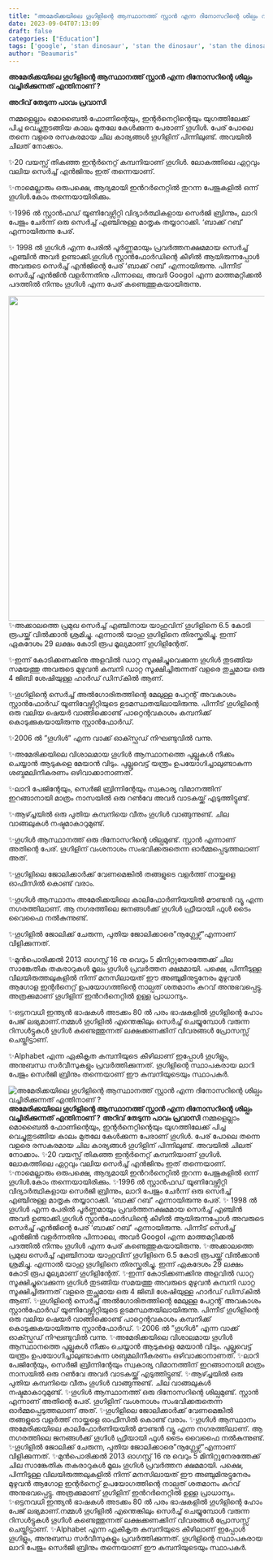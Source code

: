 ```yaml
---
title: "അമേരിക്കയിലെ ഗൂഗിളിന്റെ ആസ്ഥാനത്ത് സ്റ്റാൻ എന്ന ദിനോസറിന്റെ ശില്പം വച്ചിരിക്കുന്നത് എന്തിനാണ് ?"
date: 2023-09-04T07:13:09
draft: false
categories: ["Education"]
tags: ['google', 'stan dinosaur', 'stan the dinosaur', 'stan the dinosaur google']
author: "Beaumaris"
---
```


<strong>അമേരിക്കയിലെ ഗൂഗിളിന്റെ ആസ്ഥാനത്ത് സ്റ്റാൻ എന്ന ദിനോസറിന്റെ ശില്പം വച്ചിരിക്കുന്നത് എന്തിനാണ് ?</strong>

<strong>അറിവ് തേടുന്ന പാവം പ്രവാസി</strong>

നമ്മളെല്ലാം മൊബൈൽ ഫോണിന്റെയും, ഇന്റർനെറ്റിന്റെയും യുഗത്തിലേക്ക് പിച്ച വെച്ചുതുടങ്ങിയ കാലം മുതലേ കേൾക്കുന്ന പേരാണ് ഗൂഗിൾ. പേര് പോലെ തന്നെ വളരെ രസകരമായ ചില കാര്യങ്ങൾ ഗൂഗിളിന് പിന്നിലുണ്ട്. അവയിൽ ചിലത് നോക്കാം.

✨20 വയസ്സ് തികഞ്ഞ ഇന്റർനെറ്റ് കമ്പനിയാണ് ഗൂഗിൾ. ലോകത്തിലെ ഏറ്റവും വലിയ സെർച്ച് എൻജിനും ഇത് തന്നെയാണ്.

✨നാമെല്ലാരും ഒരുപക്ഷെ, ആദ്യമായി ഇൻറർനെറ്റിൽ തുറന്ന പേജുകളിൽ ഒന്ന് ഗൂഗിൾ.കോം തന്നെയായിരിക്കും.

✨1996 ൽ സ്റ്റാൻഫഡ് യൂണിവേഴ്സിറ്റി വിദ്യാർത്ഥികളായ സെർജി ബ്രിന്നും, ലാറി പേജും ചേർന്ന് ഒരു സെർച്ച് എഞ്ചിനുള്ള മാതൃക തയ്യാറാക്കി. ‘ബാക്ക് റബ്’ എന്നായിരുന്നു പേര്.

✨ 1998 ൽ ഗൂഗിൾ എന്ന പേരിൽ പൂർണ്ണമായും പ്രവർത്തനക്ഷമമായ സെർച്ച് എഞ്ചിൻ അവർ ഉണ്ടാക്കി.ഗൂഗിൾ സ്റ്റാൻഫോർഡിന്റെ കീഴിൽ ആയിരുന്നപ്പോൾ അവരുടെ സെർച്ച് എൻജിന്റെ പേര് ‘ബാക്ക് റബ്’ എന്നായിരുന്നു. പിന്നീട് സെർച്ച് എൻജിൻ വളർന്നതിനു പിന്നാലെ, അവർ Googol എന്ന മാത്തമറ്റിക്കൽ പദത്തിൽ നിന്നും ഗൂഗിൾ എന്ന പേര് കണ്ടെത്തുകയായിരുന്നു.

<img class="size-full wp-image-417506 aligncenter" src="https://cdn.boolokam.com/articles/2023/09/ddqdqff.jpg" alt="" width="640" height="640" />✨അക്കാലത്തെ പ്രമുഖ സെർച്ച് എഞ്ചിനായ യാഹുവിന് ഗൂഗിളിനെ 6.5 കോടി രൂപയ്ക്ക് വിൽക്കാൻ ശ്രമിച്ചു. എന്നാൽ യാഹു ഗൂഗിളിനെ തിരസ്ക്കരിച്ചു. ഇന്ന് ഏകദേശം 29 ലക്ഷം കോടി രൂപ മൂല്യമാണ് ഗൂഗിളിന്റേത്.

✨ഇന്ന് കോടിക്കണക്കിനു അളവിൽ ഡാറ്റ സൂക്ഷിച്ചുവെക്കുന്ന ഗൂഗിൾ തുടങ്ങിയ സമയത്തു അവരുടെ മുഴുവൻ കമ്പനി ഡാറ്റ സൂക്ഷിച്ചിരുന്നത് വളരെ തുച്ഛമായ ഒരു 4 ജിബി ശേഷിയുള്ള ഹാർഡ് ഡിസ്‌കിൽ ആണ്.

✨ഗൂഗിളിന്റെ സെർച്ച് അൽഗോരിതത്തിന്റെ മേലുള്ള പേറ്റന്റ് അവകാശം സ്റ്റാൻഫോർഡ് യൂണിവേഴ്സിറ്റിയുടെ ഉടമസ്ഥതയിലായിരുന്നു. പിന്നീട് ഗൂഗിളിന്റെ ഒരു വലിയ ഷെയർ വാങ്ങിക്കൊണ്ട് പാറ്റെന്റവകാശം കമ്പനിക്ക് കൊടുക്കുകയായിരുന്നു സ്റ്റാൻഫോർഡ്.

✨2006 ൽ ”ഗൂഗിൾ” എന്ന വാക്ക് ഓക്സ്ഫഡ് നിഘണ്ടുവിൽ വന്നു.

✨അമേരിക്കയിലെ വിശാലമായ ഗൂഗിൾ ആസ്ഥാനത്തെ പുല്ലുകൾ നീക്കം ചെയ്യാൻ ആടുകളെ മേയാൻ വിടും. പുല്ലുവെട്ട് യന്ത്രം ഉപയോഗിച്ചാലുണ്ടാകുന്ന ശബ്ദമലിനീകരണം ഒഴിവാക്കാനാണത്.

✨ലാറി പേജിന്റേയും, സെർജി ബ്രിന്നിന്റേയും സ്വകാര്യ വിമാനത്തിന് ഇറങ്ങാനായി മാത്രം നാസയിൽ ഒരു റൺവേ അവർ വാടകയ്ക്ക് എടുത്തിട്ടുണ്ട്.

✨ആഴ്ച്ചയിൽ ഒരു പുതിയ കമ്പനിയെ വീതം ഗൂഗിൾ വാങ്ങുന്നുണ്ട്. ചില വാങ്ങലുകൾ നഷ്ടമാകാറുമുണ്ട്.

✨ഗൂഗിൾ ആസ്ഥാനത്ത് ഒരു ദിനോസറിന്റെ ശില്പമുണ്ട്. സ്റ്റാൻ എന്നാണ് അതിന്റെ പേര്. ഗൂഗിളിന് വംശനാശം സംഭവിക്കരുതെന്ന ഓർമ്മപ്പെടുത്തലാണ് അത്.

✨ഗൂഗിളിലെ ജോലിക്കാർക്ക് വേണമെങ്കിൽ തങ്ങളുടെ വളർത്ത് നായ്ക്കളെ ഓഫീസിൽ കൊണ്ട് വരാം.

✨ഗൂഗിൾ ആസ്ഥാനം അമേരിക്കയിലെ കാലിഫോർണിയയിൽ മൗണ്ടൻ വ്യൂ എന്ന നഗരത്തിലാണ്. ആ നഗരത്തിലെ ജനങ്ങൾക്ക് ഗൂഗിൾ ഫ്രീയായി ഫുൾ ടൈം വൈഫൈ നൽകുന്നുണ്ട്.

✨ഗൂഗിളിൽ ജോലിക്ക് ചേരുന്ന, പുതിയ ജോലിക്കാരെ”നൂഗ്ലേഴ്സ്”എന്നാണ്
വിളിക്കുന്നത്.

✨മുൻപൊരിക്കൽ 2013 ഓഗസ്റ്റ് 16 നു വെറും 5 മിനിറ്റുനേരത്തേക്ക് ചില സാങ്കേതിക തകരാറുകൾ മൂലം ഗൂഗിൾ പ്രവർത്തന ക്ഷമമായി. പക്ഷെ, പിന്നീടുള്ള വിലയിരുത്തലുകളിൽ നിന്ന് മനസിലായത് ഈ അഞ്ചുമിനുട്ടുനേരം മുഴുവൻ ആഗോള ഇന്റർനെറ്റ് ഉപയോഗത്തിന്റെ നാല്പത് ശതമാനം കുറവ് അനുഭവപ്പെട്ടു. അത്രക്കുമാണ് ഗൂഗിളിന് ഇൻറർനെറ്റിൽ ഉള്ള പ്രാധാന്യം.

✨ഒട്ടനവധി ഇന്ത്യൻ ഭാഷകൾ അടക്കം 80 ൽ പരം ഭാഷകളിൽ ഗൂഗിളിന്റെ ഹോം പേജ് ലഭ്യമാണ്.നമ്മൾ ഗൂഗിളിൽ എന്തെങ്കിലും സെർച്ച് ചെയ്യുമ്പോൾ വരുന്ന റിസൾട്ടുകൾ ഗൂഗിൾ കണ്ടെത്തുന്നത് ലക്ഷക്കണക്കിന് വിവരങ്ങൾ പ്രോസസ്സ് ചെയ്തിട്ടാണ്.

✨Alphabet എന്ന ഏകീകൃത കമ്പനിയുടെ കീഴിലാണ് ഇപ്പോൾ ഗൂഗിളും, അനുബന്ധ സർവീസുകളും പ്രവർത്തിക്കുന്നത്. ഗൂഗിളിന്റെ സ്ഥാപകരായ ലാറി പേജും സെർജി ബ്രിനും തന്നെയാണ് ഈ കമ്പനിയുടെയും സ്ഥാപകർ.


![അമേരിക്കയിലെ ഗൂഗിളിന്റെ ആസ്ഥാനത്ത് സ്റ്റാൻ എന്ന ദിനോസറിന്റെ ശില്പം വച്ചിരിക്കുന്നത് എന്തിനാണ് ?](https://cdn.boolokam.com/articles/2023/09/ddqdqff.jpg)**അമേരിക്കയിലെ ഗൂഗിളിന്റെ ആസ്ഥാനത്ത് സ്റ്റാൻ എന്ന ദിനോസറിന്റെ ശില്പം വച്ചിരിക്കുന്നത് എന്തിനാണ് ?** **അറിവ് തേടുന്ന പാവം പ്രവാസി** നമ്മളെല്ലാം മൊബൈൽ ഫോണിന്റെയും, ഇന്റർനെറ്റിന്റെയും യുഗത്തിലേക്ക് പിച്ച വെച്ചുതുടങ്ങിയ കാലം മുതലേ കേൾക്കുന്ന പേരാണ് ഗൂഗിൾ. പേര് പോലെ തന്നെ വളരെ രസകരമായ ചില കാര്യങ്ങൾ ഗൂഗിളിന് പിന്നിലുണ്ട്. അവയിൽ ചിലത് നോക്കാം. ✨20 വയസ്സ് തികഞ്ഞ ഇന്റർനെറ്റ് കമ്പനിയാണ് ഗൂഗിൾ. ലോകത്തിലെ ഏറ്റവും വലിയ സെർച്ച് എൻജിനും ഇത് തന്നെയാണ്. ✨നാമെല്ലാരും ഒരുപക്ഷെ, ആദ്യമായി ഇൻറർനെറ്റിൽ തുറന്ന പേജുകളിൽ ഒന്ന് ഗൂഗിൾ.കോം തന്നെയായിരിക്കും. ✨1996 ൽ സ്റ്റാൻഫഡ് യൂണിവേഴ്സിറ്റി വിദ്യാർത്ഥികളായ സെർജി ബ്രിന്നും, ലാറി പേജും ചേർന്ന് ഒരു സെർച്ച് എഞ്ചിനുള്ള മാതൃക തയ്യാറാക്കി. ‘ബാക്ക് റബ്’ എന്നായിരുന്നു പേര്. ✨ 1998 ൽ ഗൂഗിൾ എന്ന പേരിൽ പൂർണ്ണമായും പ്രവർത്തനക്ഷമമായ സെർച്ച് എഞ്ചിൻ അവർ ഉണ്ടാക്കി.ഗൂഗിൾ സ്റ്റാൻഫോർഡിന്റെ കീഴിൽ ആയിരുന്നപ്പോൾ അവരുടെ സെർച്ച് എൻജിന്റെ പേര് ‘ബാക്ക് റബ്’ എന്നായിരുന്നു. പിന്നീട് സെർച്ച് എൻജിൻ വളർന്നതിനു പിന്നാലെ, അവർ Googol എന്ന മാത്തമറ്റിക്കൽ പദത്തിൽ നിന്നും ഗൂഗിൾ എന്ന പേര് കണ്ടെത്തുകയായിരുന്നു. ✨അക്കാലത്തെ പ്രമുഖ സെർച്ച് എഞ്ചിനായ യാഹുവിന് ഗൂഗിളിനെ 6.5 കോടി രൂപയ്ക്ക് വിൽക്കാൻ ശ്രമിച്ചു. എന്നാൽ യാഹു ഗൂഗിളിനെ തിരസ്ക്കരിച്ചു. ഇന്ന് ഏകദേശം 29 ലക്ഷം കോടി രൂപ മൂല്യമാണ് ഗൂഗിളിന്റേത്. ✨ഇന്ന് കോടിക്കണക്കിനു അളവിൽ ഡാറ്റ സൂക്ഷിച്ചുവെക്കുന്ന ഗൂഗിൾ തുടങ്ങിയ സമയത്തു അവരുടെ മുഴുവൻ കമ്പനി ഡാറ്റ സൂക്ഷിച്ചിരുന്നത് വളരെ തുച്ഛമായ ഒരു 4 ജിബി ശേഷിയുള്ള ഹാർഡ് ഡിസ്‌കിൽ ആണ്. ✨ഗൂഗിളിന്റെ സെർച്ച് അൽഗോരിതത്തിന്റെ മേലുള്ള പേറ്റന്റ് അവകാശം സ്റ്റാൻഫോർഡ് യൂണിവേഴ്സിറ്റിയുടെ ഉടമസ്ഥതയിലായിരുന്നു. പിന്നീട് ഗൂഗിളിന്റെ ഒരു വലിയ ഷെയർ വാങ്ങിക്കൊണ്ട് പാറ്റെന്റവകാശം കമ്പനിക്ക് കൊടുക്കുകയായിരുന്നു സ്റ്റാൻഫോർഡ്. ✨2006 ൽ ”ഗൂഗിൾ” എന്ന വാക്ക് ഓക്സ്ഫഡ് നിഘണ്ടുവിൽ വന്നു. ✨അമേരിക്കയിലെ വിശാലമായ ഗൂഗിൾ ആസ്ഥാനത്തെ പുല്ലുകൾ നീക്കം ചെയ്യാൻ ആടുകളെ മേയാൻ വിടും. പുല്ലുവെട്ട് യന്ത്രം ഉപയോഗിച്ചാലുണ്ടാകുന്ന ശബ്ദമലിനീകരണം ഒഴിവാക്കാനാണത്. ✨ലാറി പേജിന്റേയും, സെർജി ബ്രിന്നിന്റേയും സ്വകാര്യ വിമാനത്തിന് ഇറങ്ങാനായി മാത്രം നാസയിൽ ഒരു റൺവേ അവർ വാടകയ്ക്ക് എടുത്തിട്ടുണ്ട്. ✨ആഴ്ച്ചയിൽ ഒരു പുതിയ കമ്പനിയെ വീതം ഗൂഗിൾ വാങ്ങുന്നുണ്ട്. ചില വാങ്ങലുകൾ നഷ്ടമാകാറുമുണ്ട്. ✨ഗൂഗിൾ ആസ്ഥാനത്ത് ഒരു ദിനോസറിന്റെ ശില്പമുണ്ട്. സ്റ്റാൻ എന്നാണ് അതിന്റെ പേര്. ഗൂഗിളിന് വംശനാശം സംഭവിക്കരുതെന്ന ഓർമ്മപ്പെടുത്തലാണ് അത്. ✨ഗൂഗിളിലെ ജോലിക്കാർക്ക് വേണമെങ്കിൽ തങ്ങളുടെ വളർത്ത് നായ്ക്കളെ ഓഫീസിൽ കൊണ്ട് വരാം. ✨ഗൂഗിൾ ആസ്ഥാനം അമേരിക്കയിലെ കാലിഫോർണിയയിൽ മൗണ്ടൻ വ്യൂ എന്ന നഗരത്തിലാണ്. ആ നഗരത്തിലെ ജനങ്ങൾക്ക് ഗൂഗിൾ ഫ്രീയായി ഫുൾ ടൈം വൈഫൈ നൽകുന്നുണ്ട്. ✨ഗൂഗിളിൽ ജോലിക്ക് ചേരുന്ന, പുതിയ ജോലിക്കാരെ”നൂഗ്ലേഴ്സ്”എന്നാണ് വിളിക്കുന്നത്. ✨മുൻപൊരിക്കൽ 2013 ഓഗസ്റ്റ് 16 നു വെറും 5 മിനിറ്റുനേരത്തേക്ക് ചില സാങ്കേതിക തകരാറുകൾ മൂലം ഗൂഗിൾ പ്രവർത്തന ക്ഷമമായി. പക്ഷെ, പിന്നീടുള്ള വിലയിരുത്തലുകളിൽ നിന്ന് മനസിലായത് ഈ അഞ്ചുമിനുട്ടുനേരം മുഴുവൻ ആഗോള ഇന്റർനെറ്റ് ഉപയോഗത്തിന്റെ നാല്പത് ശതമാനം കുറവ് അനുഭവപ്പെട്ടു. അത്രക്കുമാണ് ഗൂഗിളിന് ഇൻറർനെറ്റിൽ ഉള്ള പ്രാധാന്യം. ✨ഒട്ടനവധി ഇന്ത്യൻ ഭാഷകൾ അടക്കം 80 ൽ പരം ഭാഷകളിൽ ഗൂഗിളിന്റെ ഹോം പേജ് ലഭ്യമാണ്.നമ്മൾ ഗൂഗിളിൽ എന്തെങ്കിലും സെർച്ച് ചെയ്യുമ്പോൾ വരുന്ന റിസൾട്ടുകൾ ഗൂഗിൾ കണ്ടെത്തുന്നത് ലക്ഷക്കണക്കിന് വിവരങ്ങൾ പ്രോസസ്സ് ചെയ്തിട്ടാണ്. ✨Alphabet എന്ന ഏകീകൃത കമ്പനിയുടെ കീഴിലാണ് ഇപ്പോൾ ഗൂഗിളും, അനുബന്ധ സർവീസുകളും പ്രവർത്തിക്കുന്നത്. ഗൂഗിളിന്റെ സ്ഥാപകരായ ലാറി പേജും സെർജി ബ്രിനും തന്നെയാണ് ഈ കമ്പനിയുടെയും സ്ഥാപകർ.
